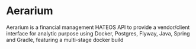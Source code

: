 # Aerarium
Aerarium is a financial management HATEOS API to provide a vendor/client interface for analytic purpose using Docker, Postgres, Flyway, Java, Spring and Gradle, featuring a multi-stage docker build
